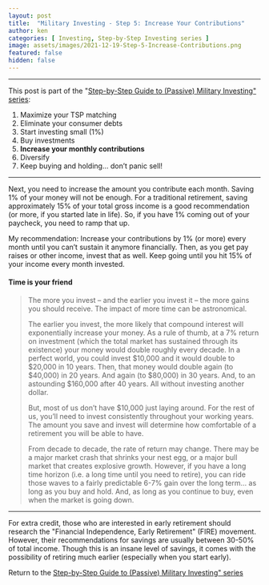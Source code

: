 ```yaml
---
layout: post
title:  "Military Investing - Step 5: Increase Your Contributions"
author: ken
categories: [ Investing, Step-by-Step Investing series ]
image: assets/images/2021-12-19-Step-5-Increase-Contributions.png
featured: false
hidden: false
---
```


------------

This post is part of the "[Step-by-Step Guide to (Passive) Military Investing" series](https://www.militaryinvestor.org/Step-by-Step-Guide-to-Passive-Military-Investing/):

1. Maximize your TSP matching
2. Eliminate your consumer debts
3. Start investing small (1%)
4. Buy investments
5. **Increase your monthly contributions**
6. Diversify
7. Keep buying and holding… don’t panic sell!

---------

Next, you need to increase the amount you contribute each month. Saving 1% of your money will not be enough. For a traditional retirement, saving approximately 15% of your total gross income is a good recommendation (or more, if you started late in life). So, if you have 1% coming out of your paycheck, you need to ramp that up.

My recommendation: Increase your contributions by 1% (or more) every month until you can’t sustain it anymore financially. Then, as you get pay raises or other income, invest that as well. Keep going until you hit 15% of your income every
month invested.

#### Time is your friend
> The more you invest – and the earlier you invest it – the more gains you should receive. The impact of more time can be astronomical. 
>
> The earlier you invest, the more likely that compound interest will exponentially increase your money. As a rule of thumb, at a 7% return on investment (which the total market has sustained through its existence) your money would double roughly every decade. In a perfect world, you could invest $10,000 and it would double to $20,000 in 10 years. Then, that money would double again (to $40,000) in 20 years. And again (to $80,000) in 30 years. And, to an astounding $160,000 after 40 years. All without investing another dollar.
>
> But, most of us don’t have $10,000 just laying around. For the rest of us, you’ll need to invest consistently throughout your working years. The amount you save and invest will determine how comfortable of a retirement you will be able to have.
>
> From decade to decade, the rate of return may change. There may be a major market crash that shrinks your nest egg, or a major bull market that creates explosive growth. However, if you have a long time horizon (i.e. a long time until you need to retire), you can ride those waves to a fairly predictable 6-7% gain over the long term… as long as you buy and hold. And, as long as you continue to buy, even when the market is going down.

-------

For extra credit, those who are interested in early retirement should research the "Financial Independence, Early Retirement" (FIRE) movement.  However, their recommendations for savings are usually between 30-50% of total income.  Though this is an insane level of savings, it comes with the possibility of retiring much earlier (especially when you start early).

Return to the [Step-by-Step Guide to (Passive) Military Investing" series](https://www.militaryinvestor.org/Step-by-Step-Guide-to-Passive-Military-Investing/#step-5)
